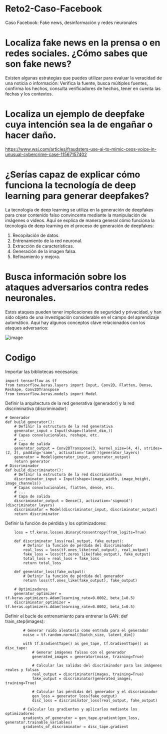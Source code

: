 # Reto2-Caso-Facebook
Caso Facebook: Fake news, desinformación y redes neuronales

# Localiza fake news en la prensa o en redes sociales. ¿Cómo sabes que son fake news?

Existen algunas estrategias que puedes utilizar para evaluar la veracidad de una noticia o información: Verifica la fuente, busca múltiples fuentes, confirma los hechos, consulta verificadores de hechos, tener en cuenta las fechas y los contextos.

# Localiza un ejemplo de deepfake cuya intención sea la de engañar o hacer daño.

 https://www.wsj.com/articles/fraudsters-use-ai-to-mimic-ceos-voice-in-unusual-cybercrime-case-11567157402

# ¿Serías capaz de explicar cómo funciona la tecnología de deep learning para generar deepfakes?

La tecnología de deep learning se utiliza en la generación de deepfakes para crear contenido falso convincente mediante la manipulación de imágenes o videos. Aquí se explica de manera general cómo funciona la tecnología de deep learning en el proceso de generación de deepfakes:

1.	Recopilación de datos.
2.	Entrenamiento de la red neuronal.
3.	Extracción de características.
4.	Generación de la imagen falsa.
5.	Refinamiento y mejora.

# Busca información sobre los ataques adversarios contra redes neuronales.
Estos ataques pueden tener implicaciones de seguridad y privacidad, y han sido objeto de una investigación considerable en el campo del aprendizaje automático. Aquí hay algunos conceptos clave relacionados con los ataques adversarios:

![image](https://github.com/78wlado/Reto2-Caso-Facebook/assets/136178520/b42427be-3eda-4782-8598-21b3f8155db0)

# Codigo

Importar las bibliotecas necesarias:

    import tensorflow as tf
    from tensorflow.keras.layers import Input, Conv2D, Flatten, Dense, Reshape, Conv2DTranspose
    from tensorflow.keras.models import Model

Definir la arquitectura de la red generativa (generador) y la red discriminativa (discriminador):

    # Generador
    def build_generator():
        # Definir la estructura de la red generativa
        generator_input = Input(shape=(latent_dim,))
        # Capas convolucionales, reshape, etc.
        # ...
        # Capa de salida
        generator_output = Conv2DTranspose(3, kernel_size=(4, 4), strides=(2, 2), padding='same', activation='tanh')(generator_layers)
        generator = Model(generator_input, generator_output)
        return generator
    # Discriminador
    def build_discriminator():
        # Definir la estructura de la red discriminativa
        discriminator_input = Input(shape=(image_width, image_height, image_channels))
        # Capas convolucionales, flatten, dense, etc.
        # ...
        # Capa de salida
        discriminator_output = Dense(1, activation='sigmoid')(discriminator_layers)
        discriminator = Model(discriminator_input, discriminator_output)
        return discriminator

Definir la función de pérdida y los optimizadores:

        loss = tf.keras.losses.BinaryCrossentropy(from_logits=True)
        
        def discriminator_loss(real_output, fake_output):
            # Definir la función de pérdida del discriminador
            real_loss = loss(tf.ones_like(real_output), real_output)
            fake_loss = loss(tf.zeros_like(fake_output), fake_output)
            total_loss = real_loss + fake_loss
            return total_loss
        
        def generator_loss(fake_output):
            # Definir la función de pérdida del generador
            return loss(tf.ones_like(fake_output), fake_output)
        
        # Optimizadores
        generator_optimizer = tf.keras.optimizers.Adam(learning_rate=0.0002, beta_1=0.5)
        discriminator_optimizer = tf.keras.optimizers.Adam(learning_rate=0.0002, beta_1=0.5)

Definir el bucle de entrenamiento para entrenar la GAN:
        def train_step(images):
        
            # Generar ruido aleatorio como entrada para el generador
            noise = tf.random.normal([batch_size, latent_dim])
            
            with tf.GradientTape() as gen_tape, tf.GradientTape() as disc_tape:
                # Generar imágenes falsas con el generador
                generated_images = generator(noise, training=True)
        
                # Calcular las salidas del discriminador para las imágenes reales y falsas
                real_output = discriminator(images, training=True)
                fake_output = discriminator(generated_images, training=True)
        
                # Calcular las pérdidas del generador y el discriminador
                gen_loss = generator_loss(fake_output)
                disc_loss = discriminator_loss(real_output, fake_output)
        
            # Calcular los gradientes y aplicarlos mediante los optimizadores
            gradients_of_generator = gen_tape.gradient(gen_loss, generator.trainable_variables)
            gradients_of_discriminator = disc_tape.gradient





